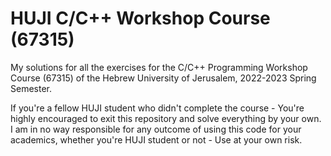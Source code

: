 # HUJI C/C++ Workshop Course (67315)

My solutions for all the exercises for the C/C++ Programming Workshop Course (67315) of the Hebrew University of Jerusalem, 2022-2023 Spring Semester.

If you're a fellow HUJI student who didn't complete the course - You're highly encouraged to exit this repository and solve everything by your own. 
I am in no way responsible for any outcome of using this code for your academics, whether you're HUJI student or not - Use at your own risk.